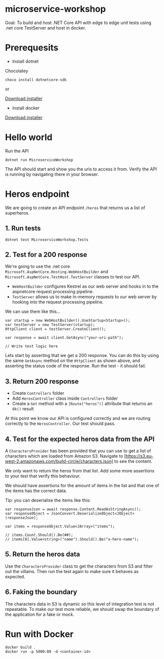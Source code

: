 # microservice-workshop

Goal: To build and host .NET Core API with edge to edge unit tests using .net core TestServer and host in docker.


# Prerequesits
- Install dotnet

Chocolatey
```
choco install dotnetcore-sdk
```

or

[Download installer](https://www.microsoft.com/net/download)

- Install docker

[Download installer](https://www.docker.com/products/docker-desktop)


# Hello world
Run the API
```
dotnet run MicroserviceWorkshop
```
The API should start and show you the uris to access it from. Verify the API is running by navigating there in your browser.


# Heros endpoint
We are going to create an API endpoint `/heros` that returns us a list of superheros.

## 1. Run tests
```
dotnet test MicroserviceWorkshop.Tests
```

## 2. Test for a 200 response
We're going to use the .net core `Microsoft.AspNetCore.Hosting.WebHostBuilder` and `Microsoft.AspNetCore.TestHost.TestServer` classes to test our API. 
- `WebHostBuilder` configures Kestrel as our web server and hooks in to the aspnetcore request processing pipeline.
- `TestServer` allows us to make in-memory requests to our web server by hooking into the request processing pipeline.

We can use them like this...

```
var startup = new WebHostBuilder().UseStartup<Startup>();
var testServer = new TestServer(startup);
HttpClient client = testServer.CreateClient();

var response = await client.GetAsync("your-uri-path");

// Write test logic here
```

Lets start by asserting that we get a 200 response. You can do this by using the same `GetAsync` method on the `HttpClient` as shown above, and asserting the status code of the response. Run the test - it should fail.

## 3. Return 200 response
- Create `Controllers` folder
- Add `HerosController` class inside `Controllers` folder
- Create a `Get` method with a `[Route("heros")]` attribute that returns an `Ok()` result

At this point we know our API is configured correctly and we are routing correctly to the `HerosController`. Our test should pass.

## 4. Test for the expected heros data from the API
A `CharactersProvider` has been provided that you can use to get a list of characters which are loaded from Amazon S3. Navigate to [https://s3.eu-west-2.amazonaws.com/build-circle/characters.json] to see the content.

We only want to return the heros from that list. Add some more assertions to your test that verify this behaviour.

We should have assertions for the amount of items in the list and that one of the items has the correct data.

Tip: you can deserialise the items like this:
```
var responseJson = await response.Content.ReadAsStringAsync();
var responseObject = JsonConvert.DeserializeObject<JObject>(responseJson);

var items = responseObject.Value<JArray>("items");

// items.Count.Should().Be(##);
// items[0].Value<string>("name").Should().Be("a-hero-name");
```

## 5. Return the heros data
Use the `CharactersProvider` class to get the characters from S3 and filter out the villains. Then run the test again to make sure it behaves as expected.

## 6. Faking the boundary
The characters data in S3 is dynamic so this level of integration test is not repeatable. To make our test more reliable, we should swap the boundary of the application for a fake or mock.



# Run with Docker
```
docker build .
docker run -p 5000:80 -d <container-id>
```